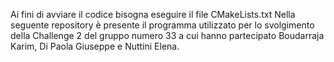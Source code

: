 Ai fini di avviare il codice bisogna eseguire  il file CMakeLists.txt 
 Nella seguente repository è presente il programma utilizzato per lo svolgimento della Challenge 2 del gruppo numero 33 a cui hanno partecipato
 Boudarraja Karim, Di Paola Giuseppe e Nuttini Elena.
 
